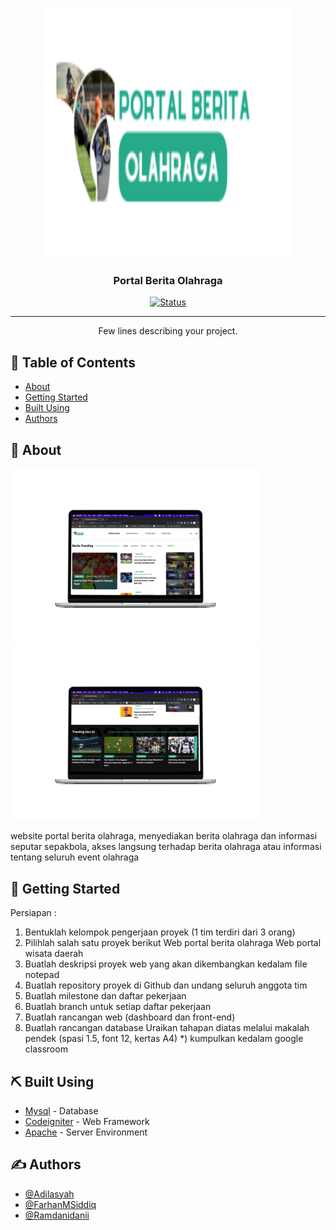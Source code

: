 <p align="center">
 <img width=400px height=400px src="https://raw.githubusercontent.com/Adilasyah/Portal-Berita/01c697e085efd5c181f12f51ea72ff81f4b84b23/asset_git/logo.svg" alt="Project logo"></a>
</p>

<h3 align="center">Portal Berita Olahraga</h3>

<div align="center">

[![Status](https://img.shields.io/badge/status-active-success.svg)]()

</div>

---

<p align="center"> Few lines describing your project.
    <br> 
</p>

## 📝 Table of Contents

- [About](#about)
- [Getting Started](#getting_started)
- [Built Using](#built_using)
- [Authors](#authors)

## 🧐 About <a name = "about"></a>

<img width=400px src="https://github.com/Adilasyah/Portal-Berita/blob/main/asset_git/ss_1.png?raw=true" alt="Project logo">
<img width=400px src="https://github.com/Adilasyah/Portal-Berita/blob/main/asset_git/ss_2.png?raw=true" alt="Project logo">

website portal berita olahraga, menyediakan berita olahraga dan informasi seputar sepakbola, akses langsung terhadap berita olahraga atau informasi tentang seluruh event olahraga

## 🏁 Getting Started <a name = "getting_started"></a>

Persiapan :
1. Bentuklah kelompok pengerjaan proyek (1 tim terdiri dari 3 orang)
2. Pilihlah salah satu proyek berikut
Web portal berita olahraga
Web portal wisata daerah
3. Buatlah deskripsi proyek web yang akan dikembangkan kedalam file notepad
4. Buatlah repository proyek di Github dan undang seluruh anggota tim
5. Buatlah milestone dan daftar pekerjaan
6. Buatlah branch untuk setiap daftar pekerjaan
7. Buatlah rancangan web (dashboard dan front-end)
8. Buatlah rancangan database
Uraikan tahapan diatas melalui makalah pendek
(spasi 1.5, font 12, kertas A4) *) kumpulkan kedalam google classroom


## ⛏️ Built Using <a name = "built_using"></a>

- [Mysql](https://www.mysql.com/) - Database
- [Codeigniter](https://codeigniter.com/) - Web Framework
- [Apache](https://httpd.apache.org/) - Server Environment

## ✍️ Authors <a name = "authors"></a>

- [@Adilasyah](https://github.com/Adilasyah) 
- [@FarhanMSiddiq](https://github.com/FarhanMSiddiq) 
- [@Ramdanidanii](https://github.com/Ramdanidanii) 
